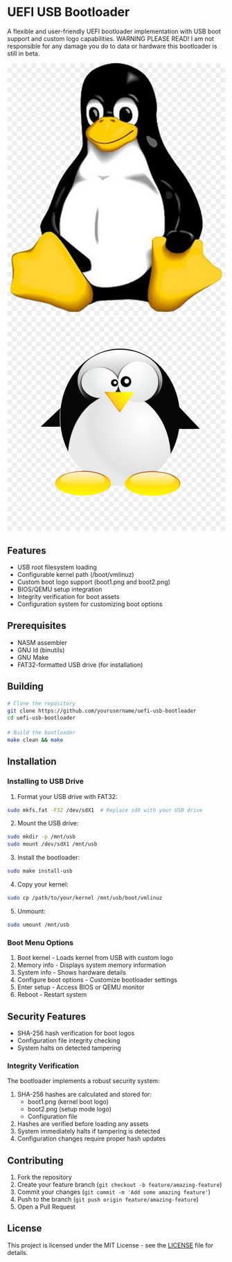 # UEFI USB Bootloader

A flexible and user-friendly UEFI bootloader implementation with USB boot support and custom logo capabilities.
WARNING PLEASE READ! I am not responsible for any damage you do to data or hardware this bootloader is still in beta.

![Boot Logo 1](attached_assets/boot1.png)
![Boot Logo 2](attached_assets/boot2.png)

## Features

- USB root filesystem loading
- Configurable kernel path (/boot/vmlinuz)
- Custom boot logo support (boot1.png and boot2.png)
- BIOS/QEMU setup integration
- Integrity verification for boot assets
- Configuration system for customizing boot options

## Prerequisites

- NASM assembler
- GNU ld (binutils)
- GNU Make
- FAT32-formatted USB drive (for installation)

## Building

```bash
# Clone the repository
git clone https://github.com/yourusername/uefi-usb-bootloader
cd uefi-usb-bootloader

# Build the bootloader
make clean && make
```

## Installation

### Installing to USB Drive

1. Format your USB drive with FAT32:
```bash
sudo mkfs.fat -F32 /dev/sdX1  # Replace sdX with your USB drive
```

2. Mount the USB drive:
```bash
sudo mkdir -p /mnt/usb
sudo mount /dev/sdX1 /mnt/usb
```

3. Install the bootloader:
```bash
sudo make install-usb
```

4. Copy your kernel:
```bash
sudo cp /path/to/your/kernel /mnt/usb/boot/vmlinuz
```

5. Unmount:
```bash
sudo umount /mnt/usb
```

### Boot Menu Options

1. Boot kernel - Loads kernel from USB with custom logo
2. Memory info - Displays system memory information
3. System info - Shows hardware details
4. Configure boot options - Customize bootloader settings
5. Enter setup - Access BIOS or QEMU monitor
6. Reboot - Restart system

## Security Features

- SHA-256 hash verification for boot logos
- Configuration file integrity checking
- System halts on detected tampering

### Integrity Verification

The bootloader implements a robust security system:
1. SHA-256 hashes are calculated and stored for:
   - boot1.png (kernel boot logo)
   - boot2.png (setup mode logo)
   - Configuration file
2. Hashes are verified before loading any assets
3. System immediately halts if tampering is detected
4. Configuration changes require proper hash updates

## Contributing

1. Fork the repository
2. Create your feature branch (`git checkout -b feature/amazing-feature`)
3. Commit your changes (`git commit -m 'Add some amazing feature'`)
4. Push to the branch (`git push origin feature/amazing-feature`)
5. Open a Pull Request

## License

This project is licensed under the MIT License - see the [LICENSE](LICENSE) file for details.
